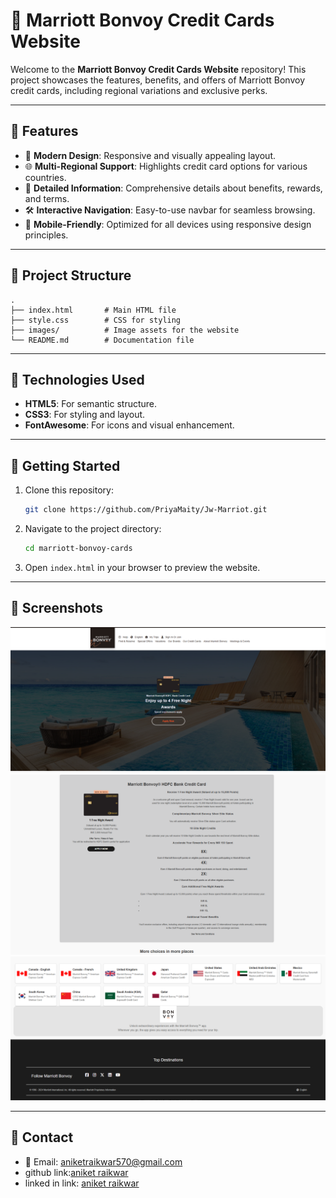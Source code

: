 # 🏨 Marriott Bonvoy Credit Cards Website  

Welcome to the **Marriott Bonvoy Credit Cards Website** repository! This project showcases the features, benefits, and offers of Marriott Bonvoy credit cards, including regional variations and exclusive perks.

---

## 🌟 **Features**
- 🎨 **Modern Design**: Responsive and visually appealing layout.
- 🌐 **Multi-Regional Support**: Highlights credit card options for various countries.
- 📜 **Detailed Information**: Comprehensive details about benefits, rewards, and terms.
- 🛠️ **Interactive Navigation**: Easy-to-use navbar for seamless browsing.
- 📱 **Mobile-Friendly**: Optimized for all devices using responsive design principles.

---

## 📂 **Project Structure**
```plaintext
.
├── index.html       # Main HTML file
├── style.css        # CSS for styling
├── images/          # Image assets for the website
└── README.md        # Documentation file
```

---

## 🔧 **Technologies Used**
- **HTML5**: For semantic structure.
- **CSS3**: For styling and layout.
- **FontAwesome**: For icons and visual enhancement.

---

## 🚀 **Getting Started**
1. Clone this repository:
   ```bash
   git clone https://github.com/PriyaMaity/Jw-Marriot.git
   ```
2. Navigate to the project directory:
   ```bash
   cd marriott-bonvoy-cards
   ```
3. Open `index.html` in your browser to preview the website.
---

## 📸 **Screenshots**
![alt text](<screenshots/Screenshot 2024-11-28 171747.png>)
![alt text](<screenshots/Screenshot 2024-11-28 171811.png>)
 ![alt text](<screenshots/Screenshot 2024-11-28 171837.png>)

---

## 💬 **Contact**
- 📧 Email: [aniketraikwar570@gmail.com](mailto:aniketraikwar570@gmail.com)  
- github link:[aniket raikwar](https://github.com/aniketraikwar570)
- linked in link: [aniket raikwar](https://www.linkedin.com/feed/?trk=guest_homepage-basic_google-one-tap-submit)

